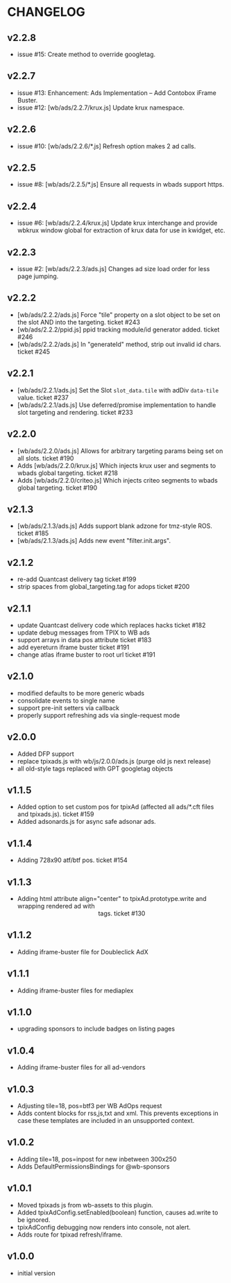 # CHANGELOG


## v2.2.8
* issue #15: Create method to override googletag.


## v2.2.7
* issue #13: Enhancement: Ads Implementation – Add Contobox iFrame Buster.
* issue #12: [wb/ads/2.2.7/krux.js] Update krux namespace.


## v2.2.6
* issue #10: [wb/ads/2.2.6/*.js] Refresh option makes 2 ad calls.


## v2.2.5
* issue #8: [wb/ads/2.2.5/*.js] Ensure all requests in wbads support https.


## v2.2.4
* issue #6: [wb/ads/2.2.4/krux.js] Update krux interchange and provide wbkrux window global for extraction of krux data for use in kwidget, etc.


## v2.2.3
* issue #2: [wb/ads/2.2.3/ads.js] Changes ad size load order for less page jumping.


## v2.2.2
* [wb/ads/2.2.2/ads.js] Force "tile" property on a slot object to be set on the slot AND into the targeting.  ticket #243
* [wb/ads/2.2.2/ppid.js] ppid tracking module/id generator added.  ticket #246
* [wb/ads/2.2.2/ads.js] In "generateId" method, strip out invalid id chars.  ticket #245


## v2.2.1
* [wb/ads/2.2.1/ads.js] Set the Slot `slot_data.tile` with adDiv `data-tile` value.  ticket #237
* [wb/ads/2.2.1/ads.js] Use deferred/promise implementation to handle slot targeting and rendering.  ticket #233


## v2.2.0
* [wb/ads/2.2.0/ads.js] Allows for arbitrary targeting params being set on all slots.  ticket #190
* Adds [wb/ads/2.2.0/krux.js] Which injects krux user and segments to wbads global targeting.  ticket #218
* Adds [wb/ads/2.2.0/criteo.js] Which injects criteo segments to wbads global targeting.  ticket #190


## v2.1.3
* [wb/ads/2.1.3/ads.js] Adds support blank adzone for tmz-style ROS.  ticket #185
* [wb/ads/2.1.3/ads.js] Adds new event "filter.init.args".


## v2.1.2
* re-add Quantcast delivery tag ticket #199
* strip spaces from global_targeting.tag for adops  ticket #200


## v2.1.1
* update Quantcast delivery code which replaces hacks    ticket #182
* update debug messages from TPIX to WB ads
* support arrays in data pos attribute  ticket #183
* add eyereturn iframe buster    ticket #191
* change atlas iframe buster to root url     ticket #191

## v2.1.0
* modified defaults to be more generic wbads
* consolidate events to single name
* support pre-init setters via callback
* properly support refreshing ads via single-request mode


## v2.0.0
* Added DFP support
* replace tpixads.js with wb/js/2.0.0/ads.js (purge old js next release)
* all old-style tags replaced with GPT googletag objects


## v1.1.5
* Added option to set custom pos for tpixAd (affected all ads/*.cft files and tpixads.js).  ticket #159
* Added adsonards.js for async safe adsonar ads.


## v1.1.4
* Adding 728x90 atf/btf pos.  ticket #154


## v1.1.3
* Adding html attribute align="center" to tpixAd.prototype.write and wrapping rendered ad with <center> tags.  ticket #130


## v1.1.2
* Adding iframe-buster file for Doubleclick AdX


## v1.1.1
* Adding iframe-buster files for mediaplex


## v1.1.0
* upgrading sponsors to include badges on listing pages


## v1.0.4
* Adding iframe-buster files for all ad-vendors


## v1.0.3
* Adjusting tile=18, pos=btf3 per WB AdOps request
* Adds content blocks for rss,js,txt and xml.  This prevents exceptions in case these templates are included in an unsupported context.


## v1.0.2
* Adding tile=18, pos=inpost for new inbetween 300x250
* Adds DefaultPermissionsBindings for @wb-sponsors


## v1.0.1
* Moved tpixads js from wb-assets to this plugin.
* Added tpixAdConfig.setEnabled(boolean) function, causes ad.write to be ignored.
* tpixAdConfig debugging now renders into console, not alert.
* Adds route for tpixad refresh/iframe.


## v1.0.0
* initial version
